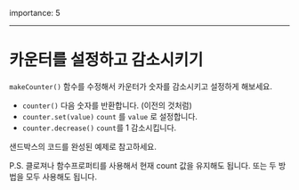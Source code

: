 importance: 5

---

# 카운터를 설정하고 감소시키기

`makeCounter()` 함수를 수정해서 카운터가 숫자를 감소시키고 설정하게 해보세요.

- `counter()` 다음 숫자를 반환합니다. (이전의 것처럼)
- `counter.set(value)` `count` 를 `value` 로 설정합니다.
- `counter.decrease()` `count`를 1 감소시킵니다.

샌드박스의 코드를 완성된 예제로 참고하세요.

P.S. 클로져나 함수프로퍼티를 사용해서 현재 count 값을 유지해도 됩니다. 또는 두 방법을 모두 사용해도 됩니다.